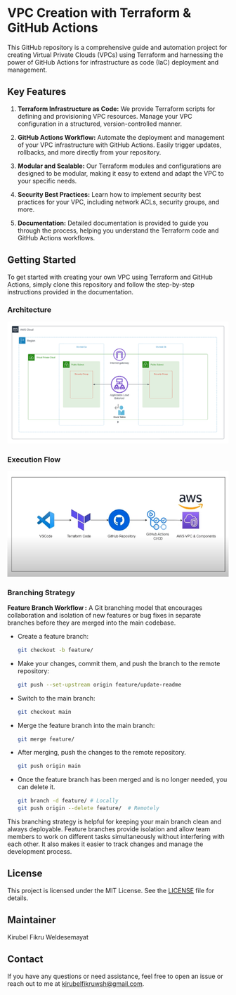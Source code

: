 # VPC Creation with Terraform & GitHub Actions

This GitHub repository is a comprehensive guide and automation project for creating Virtual Private Clouds (VPCs) using Terraform and harnessing the power of GitHub Actions for infrastructure as code (IaC) deployment and management.

## Key Features

1. **Terraform Infrastructure as Code:** We provide Terraform scripts for defining and provisioning VPC resources. Manage your VPC configuration in a structured, version-controlled manner.

2. **GitHub Actions Workflow:** Automate the deployment and management of your VPC infrastructure with GitHub Actions. Easily trigger updates, rollbacks, and more directly from your repository.

3. **Modular and Scalable:** Our Terraform modules and configurations are designed to be modular, making it easy to extend and adapt the VPC to your specific needs.

4. **Security Best Practices:** Learn how to implement security best practices for your VPC, including network ACLs, security groups, and more.

5. **Documentation:** Detailed documentation is provided to guide you through the process, helping you understand the Terraform code and GitHub Actions workflows.

## Getting Started

To get started with creating your own VPC using Terraform and GitHub Actions, simply clone this repository and follow the step-by-step instructions provided in the documentation.

### Architecture
![Aws Architecture](Screenshots/VPC_Architecture.png)

### Execution Flow
![Execution Flow](Screenshots/Execution_Flow.png)

### Branching Strategy
**Feature Branch Workflow :** A Git branching model that encourages collaboration and isolation of new features or bug fixes in separate branches before they are merged into the main codebase.

* Create a feature branch: 
    ```bash
    git checkout -b feature/
    ```
* Make your changes, commit them, and push the branch to the remote repository:
    ```bash
    git push --set-upstream origin feature/update-readme
    ```
* Switch to the main branch:
    ```bash
    git checkout main
    ```  
* Merge the feature branch into the main branch: 
    ```bash
    git merge feature/
    ```
* After merging, push the changes to the remote repository.    
    ```bash
    git push origin main
    ```
* Once the feature branch has been merged and is no longer needed, you can delete it.
    ```bash
    git branch -d feature/ # Locally
    git push origin --delete feature/  # Remotely
    ```    
This branching strategy is helpful for keeping your main branch clean and always deployable. Feature branches provide isolation and allow team members to work on different tasks simultaneously without interfering with each other. It also makes it easier to track changes and manage the development process.







## License

This project is licensed under the MIT License. See the [LICENSE](LICENSE) file for details.

## Maintainer

Kirubel Fikru Weldesemayat

## Contact

If you have any questions or need assistance, feel free to open an issue or reach out to me at kirubelfikruwsh@gmail.com.
